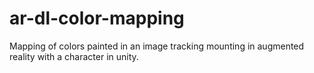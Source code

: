 # ar-dl-color-mapping
Mapping of colors painted in an image tracking mounting in augmented reality with a character in unity.
